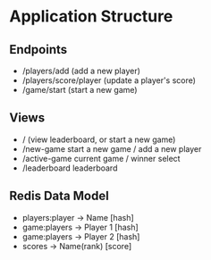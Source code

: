 # Application Structure #

## Endpoints ##

* /players/add (add a new player)
* /players/score/player (update a player's score)
* /game/start (start a new game)

## Views ##

* / (view leaderboard, or start a new game)
* /new-game start a new game / add a new player
* /active-game current game / winner select
* /leaderboard leaderboard

## Redis Data Model ##

* players:player -> Name [hash]
* game:players -> Player 1 [hash]
* game:players -> Player 2 [hash]
* scores -> Name(rank) [score]